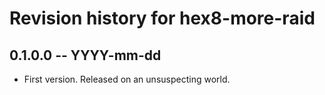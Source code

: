 # Revision history for hex8-more-raid

## 0.1.0.0 -- YYYY-mm-dd

* First version. Released on an unsuspecting world.
